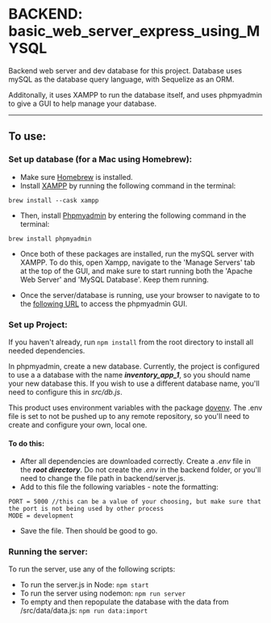 # BACKEND: basic_web_server_express_using_MYSQL

Backend web server and dev database for this project. Database uses mySQL as the database query language, with Sequelize as an ORM.

Additonally, it uses XAMPP to run the database itself, and uses phpmyadmin to give a GUI to help manage your database.

---

## To use:

### Set up database (for a Mac using Homebrew):

- Make sure [Homebrew](https://brew.sh/) is installed.
- Install [XAMPP](https://www.apachefriends.org/) by running the following command in the terminal:

```
brew install --cask xampp
```

- Then, install [Phpmyadmin](https://www.phpmyadmin.net/) by entering the following command in the terminal:

```
brew install phpmyadmin
```

- Once both of these packages are installed, run the mySQL server with XAMPP. To do this, open Xampp, navigate to the 'Manage Servers' tab at the top of the GUI, and make sure to start running both the 'Apache Web Server' and 'MySQL Database'. Keep them running.

- Once the server/database is running, use your browser to navigate to to the [following URL](http://localhost/phpmyadmin/index.php) to access the phpmyadmin GUI.

### Set up Project:

If you haven't already, run `npm install` from the root directory to install all needed dependencies.

In phpmyadmin, create a new database. Currently, the project is configured to use a a database with the name **_inventory_app_1_**, so you should name your new database this. If you wish to use a different database name, you'll need to configure this in _src/db.js_.

This product uses environment variables with the package [dovenv](https://www.npmjs.com/package/dotenv). The .env file is set to not be pushed up to any remote repository, so you'll need to create and configure your own, local one.

#### To do this:

- After all dependencies are downloaded correctly. Create a _.env_ file in the **_root directory_**. Do not create the _.env_ in the backend folder, or you'll need to change the file path in backend/server.js.
- Add to this file the following variables - note the formatting:

```
PORT = 5000 //this can be a value of your choosing, but make sure that the port is not being used by other process
MODE = development
```

- Save the file. Then should be good to go.

### Running the server:

To run the server, use any of the following scripts:

- To run the server.js in Node:
  `npm start`
- To run the server using nodemon:
  `npm run server`
- To empty and then repopulate the database with the data from /src/data/data.js:
  `npm run data:import`
